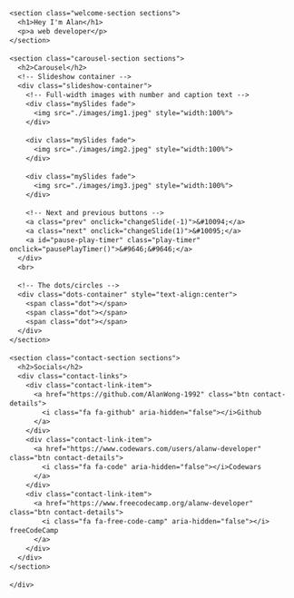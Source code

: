 <!DOCTYPE html>
<html>
<head>
	<title>CSS Grid</title>
  <link rel="stylesheet" href="https://cdnjs.cloudflare.com/ajax/libs/font-awesome/4.7.0/css/font-awesome.min.css">
	<link rel="stylesheet" type="text/css" href="./css/styles.css">
</head>
<body>
	<div class="wrapper">

	<section class="welcome-section sections">
      <h1>Hey I'm Alan</h1>
      <p>a web developer</p>
    </section>

    <section class="carousel-section sections">
      <h2>Carousel</h2>
      <!-- Slideshow container -->
      <div class="slideshow-container">
        <!-- Full-width images with number and caption text -->
        <div class="mySlides fade">
          <img src="./images/img1.jpeg" style="width:100%">
        </div>

        <div class="mySlides fade">
          <img src="./images/img2.jpeg" style="width:100%">
        </div>

        <div class="mySlides fade">
          <img src="./images/img3.jpeg" style="width:100%">
        </div>

        <!-- Next and previous buttons -->
        <a class="prev" onclick="changeSlide(-1)">&#10094;</a>
        <a class="next" onclick="changeSlide(1)">&#10095;</a>
        <a id="pause-play-timer" class="play-timer" onclick="pausePlayTimer()">&#9646;&#9646;</a>
      </div>
      <br>

      <!-- The dots/circles -->
      <div class="dots-container" style="text-align:center">
        <span class="dot"></span>
        <span class="dot"></span>
        <span class="dot"></span>
      </div>
    </section>

    <section class="contact-section sections">
      <h2>Socials</h2>
      <div class="contact-links">
        <div class="contact-link-item">
          <a href="https://github.com/AlanWong-1992" class="btn contact-details">
            <i class="fa fa-github" aria-hidden="false"></i>Github
          </a>
        </div>
        <div class="contact-link-item">
          <a href="https://www.codewars.com/users/alanw-developer" class="btn contact-details">
            <i class="fa fa-code" aria-hidden="false"></i>Codewars
          </a>
        </div>
        <div class="contact-link-item">  
          <a href="https://www.freecodecamp.org/alanw-developer" class="btn contact-details">
            <i class="fa fa-free-code-camp" aria-hidden="false"></i>  freeCodeCamp
          </a>
        </div>
      </div>
    </section>

	</div>
  <script type="text/javascript" src="./js/slideshow.js"></script>
</body>
</html>